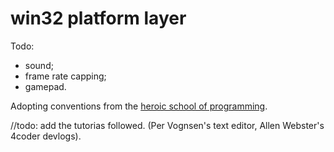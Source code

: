 # win32 platform layer
Todo:
- sound;
- frame rate capping;
- gamepad.

Adopting conventions from the [heroic school of programming](https://handmade.network/).

//todo: add the tutorias followed. (Per Vognsen's text editor, Allen Webster's 4coder devlogs).
